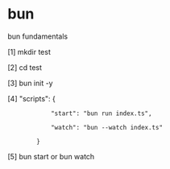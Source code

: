 # bun
bun fundamentals

[1] mkdir test

[2] cd test

[3] bun init -y

[4] "scripts": {

                "start": "bun run index.ts",
                
                "watch": "bun --watch index.ts"
                
            }
            
[5] bun start or bun watch
